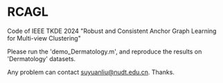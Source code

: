 # RCAGL
Code of IEEE TKDE 2024 "Robust and Consistent Anchor Graph Learning for Multi-view Clustering"

Please run the 'demo_Dermatology.m', and reproduce the results on 'Dermatology' datasets.

Any problem can contact suyuanliu@nudt.edu.cn. Thanks.
